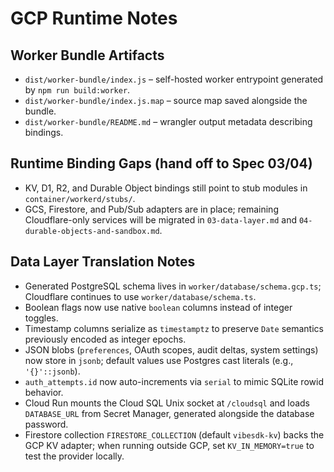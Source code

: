 # GCP Runtime Notes

## Worker Bundle Artifacts
- `dist/worker-bundle/index.js` – self-hosted worker entrypoint generated by `npm run build:worker`.
- `dist/worker-bundle/index.js.map` – source map saved alongside the bundle.
- `dist/worker-bundle/README.md` – wrangler output metadata describing bindings.

## Runtime Binding Gaps (hand off to Spec 03/04)
- KV, D1, R2, and Durable Object bindings still point to stub modules in `container/workerd/stubs/`.
- GCS, Firestore, and Pub/Sub adapters are in place; remaining Cloudflare-only services will be migrated in `03-data-layer.md` and `04-durable-objects-and-sandbox.md`.

## Data Layer Translation Notes
- Generated PostgreSQL schema lives in `worker/database/schema.gcp.ts`; Cloudflare continues to use `worker/database/schema.ts`.
- Boolean flags now use native `boolean` columns instead of integer toggles.
- Timestamp columns serialize as `timestamptz` to preserve `Date` semantics previously encoded as integer epochs.
- JSON blobs (`preferences`, OAuth scopes, audit deltas, system settings) now store in `jsonb`; default values use Postgres cast literals (e.g., `'{}'::jsonb`).
- `auth_attempts.id` now auto-increments via `serial` to mimic SQLite rowid behavior.
- Cloud Run mounts the Cloud SQL Unix socket at `/cloudsql` and loads `DATABASE_URL` from Secret Manager, generated alongside the database password.
- Firestore collection `FIRESTORE_COLLECTION` (default `vibesdk-kv`) backs the GCP KV adapter; when running outside GCP, set `KV_IN_MEMORY=true` to test the provider locally.
